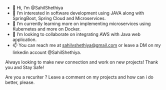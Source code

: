 - 👋 Hi, I’m @SahilShethiya
- 👀 I’m interested in software development using JAVA along with SpringBoot, Spring Cloud and Microservices.
- 🌱 I’m currently learning more on implementing microservices using Kubernetes and more on Docker.
- 💞️ I’m looking to collaborate on integrating AWS with Java web application.
- 📫 You can reach me at sahilvshethiya@gmail.com or leave a DM on my linkedin account @SahilShethiya.

Always looking to make new connection and work on new projects!
Thank you and Stay Safe!

Are you a recuriter ? 
Leave a comment on my projects and how can i do better, please.

<!---
SahilShethiya/SahilShethiya is a ✨ special ✨ repository because its `README.md` (this file) appears on your GitHub profile.
You can click the Preview link to take a look at your changes.
--->
